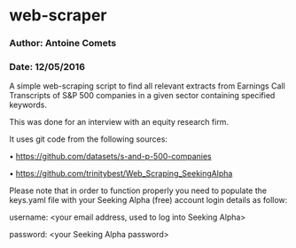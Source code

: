 # web-scraper
### Author: Antoine Comets
### Date: 12/05/2016

A simple web-scraping script to find all relevant extracts from Earnings Call Transcripts of S&amp;P 500 companies in a given sector containing specified keywords.

This was done for an interview with an equity research firm.

It uses git code from the following sources:

• https://github.com/datasets/s-and-p-500-companies

• https://github.com/trinitybest/Web_Scraping_SeekingAlpha

Please note that in order to function properly you need to populate the keys.yaml file with your Seeking Alpha (free) account login details as follow:

username: &lt;your email address, used to log into Seeking Alpha&gt;

password: &lt;your Seeking Alpha password&gt;
